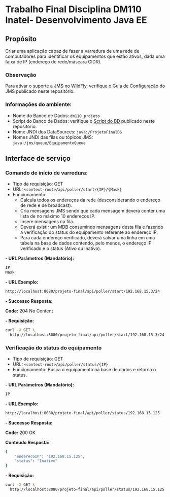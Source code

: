# Trabalho Final Disciplina DM110 Inatel- Desenvolvimento Java EE

## Propósito

Criar uma aplicação capaz de fazer a varredura de uma rede de computadores para identificar os equipamentos que estão ativos, dada uma faixa de IP (endereço de rede/máscara CIDR).

### Observação

Para ativar o suporte a JMS no WildFly, verifique o Guia de Configuração do JMS publicado neste repositório.

### Informações do ambiente:

* Nome do Banco de Dados: `dm110_projeto`
* Script do Banco de Dados: verifique o [Script do BD](database/db.sql) publicado neste repositório.
* Nome JNDI dos DataSources: `java:/ProjetoFinalDS`
* Nomes JNDI das filas ou tópicos JMS: `java:/jms/queue/EquipamentoQueue`

## Interface de serviço

### Comando de início de varredura:

* Tipo da requisição: GET
* URL: `<context-root>/api/poller/start/{IP}/{Mask}`
* Funcionamento:
  * Calcula todos os endereços da rede (desconsiderando o endereço de rede e de broadcast).
  * Cria mensagens JMS sendo que cada mensagem deverá conter uma lista de no máximo 10 endereços IP.
  * Insere mensagens na fila.
  * Deverá existir um MDB consumindo mensagens desta fila e fazendo a verificação do status do equipamento referente ao endereço IP.
  * Para cada endereço verificado, deverá salvar uma linha em uma tabela na base de dados contendo, pelo menos, o endereço IP verificado e o status (Ativo ou Inativo).

**- URL Parâmetros (Mandatório):**
```sh
IP
Mask
```

**- URL Exemplo:**
```sh
http://localhost:8080/projeto-final/api/poller/start/192.168.15.3/24
```

**- Successo Resposta:**

**Code:** 204 No Content

**- Requisição:**
```sh
curl -X GET \
  http://localhost:8080/projeto-final/api/poller/start/192.168.15.3/24
```

### Verificação do status do equipamento

* Tipo de requisição: GET
* URL: `<context-root>/api/poller/status/{IP}`
* Funcionamento: Busca o equipamento na base de dados e retorna o status.

**- URL Parâmetros (Mandatório):**
```sh
IP
```

**- URL Exemplo:**
```sh
http://localhost:8080/projeto-final/api/poller/status/192.168.15.125
```

**- Successo Resposta:**

**Code:** 200 OK

**Conteúdo Resposta:**
```sh
{
    "enderecoIP": "192.168.15.125",
    "status": "Inativo"
}
```

**- Requisição:**
```sh
curl -X GET \
  http://localhost:8080/projeto-final/api/poller/status/192.168.15.125
```